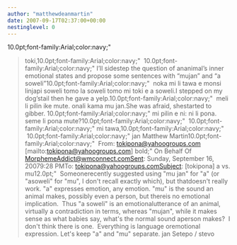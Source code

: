 ```yaml
---
author: "matthewdeanmartin"
date: 2007-09-17T02:37:00+00:00
nestinglevel: 0
---
```

10.0pt;font-family:Arial;color:navy;"
>toki,10.0pt;font-family:Arial;color:navy;"
> 10.0pt;font-family:Arial;color:navy;"
>I’ll sidestep the question of ananimal’s inner emotional states and propose some sentences with “mujan” and “a soweli”10.0pt;font-family:Arial;color:navy;"
> noka mi li tawa e monsi linjapi soweli tomo la soweli tomo mi toki e a soweli.I stepped on my dog’stail then he gave a yelp.10.0pt;font-family:Arial;color:navy;"
> meli li pilin ike mute. onali kama mu jan.She was afraid, shestarted to gibber. 10.0pt;font-family:Arial;color:navy;"
>mi pilin e ni: ni li pona. seme li pona mute?10.0pt;font-family:Arial;color:navy;"
> 10.0pt;font-family:Arial;color:navy;"
>mi tawa,10.0pt;font-family:Arial;color:navy;"
> 10.0pt;font-family:Arial;color:navy;"
>jan Matthew Martin10.0pt;font-family:Arial;color:navy;"
> From: [tokipona@yahoogroups.com](mailto://tokipona@yahoogroups.com) \[mailto:[tokipona@yahoogroups.com](mailto://tokipona@yahoogroups.com)\] bold;"
>On Behalf Of [MorphemeAddict@wmconnect.comSent](mailto://MorphemeAddict@wmconnect.comSent): Sunday, September 16, 20079:28 PMTo: [tokipona@yahoogroups.comSubject](mailto://tokipona@yahoogroups.comSubject): \[tokipona\] a vs. mu12.0pt;"
> Someonerecently suggested using "mu jan" for "a" (or "asoweli" for "mu", I don't recall exactly which), but thatdoesn't really work. "a" expresses emotion, any emotion. "mu" is the sound an animal makes, possibly even a person, but thereis no emotional implication.  Thus "a soweli" is an emotionalutterance of an animal, virtually a contradiction in terms, whereas "mujan", while it makes sense as what babies say, what's the normal sound aperson makes?  I don't think there is one.  Everything is language oremotional expression. Let's keep "a" and "mu" separate. jan Setepo / stevo